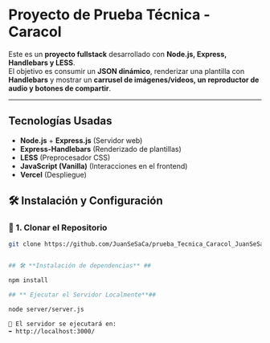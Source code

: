 #  Proyecto de Prueba Técnica - Caracol

Este es un **proyecto fullstack** desarrollado con **Node.js, Express, Handlebars y LESS**.  
El objetivo es consumir un **JSON dinámico**, renderizar una plantilla con **Handlebars** y mostrar un **carrusel de imágenes/videos, un reproductor de audio y botones de compartir**.

---

##  **Tecnologías Usadas**
- **Node.js** + **Express.js** (Servidor web)
- **Express-Handlebars** (Renderizado de plantillas)
- **LESS** (Preprocesador CSS)
- **JavaScript (Vanilla)** (Interacciones en el frontend)
- **Vercel** (Despliegue)




## 🛠️ **Instalación y Configuración**

### 🔹 1. Clonar el Repositorio
```sh
git clone https://github.com/JuanSeSaCa/prueba_Tecnica_Caracol_JuanSeSaCa.git


## 🛠️ **Instalación de dependencias** ##

npm install

## ** Ejecutar el Servidor Localmente**##

node server/server.js

📌 El servidor se ejecutará en:
➡ http://localhost:3000/

